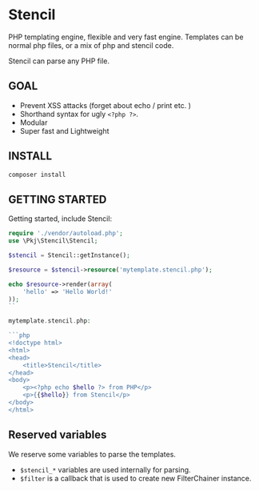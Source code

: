 # Stencil

PHP templating engine, flexible and very fast engine. Templates can be normal php files, or a mix of php and stencil code.

Stencil can parse any PHP file.


## GOAL

- Prevent XSS attacks (forget about echo / print etc. )
- Shorthand syntax for ugly `<?php ?>`.
- Modular
- Super fast and Lightweight


## INSTALL

```bash
composer install
```

## GETTING STARTED

Getting started, include Stencil:

```php
require './vendor/autoload.php';
use \Pkj\Stencil\Stencil;

$stencil = Stencil::getInstance();

$resource = $stencil->resource('mytemplate.stencil.php');

echo $resource->render(array(
    'hello' => 'Hello World!'
));
``

mytemplate.stencil.php:

```php
<!doctype html>
<html>
<head>
    <title>Stencil</title>
</head>
<body>
    <p><?php echo $hello ?> from PHP</p>
    <p>{{$hello}} from Stencil</p>
</body>
</html>
```




## Reserved variables

We reserve some variables to parse the templates.

- `$stencil_*` variables are used internally for parsing.
- `$filter` is a callback that is used to create new FilterChainer instance.



